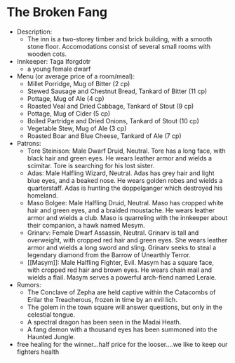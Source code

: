 # The Broken Fang

- Description:
    - The inn is a two-storey timber and brick building, with a smooth stone floor. Accomodations consist of several small rooms with wooden cots.
- Innkeeper: Taga Iforgdotr
    - a young female dwarf
- Menu (or average price of a room/meal):
    - Millet Porridge, Mug of Bitter (2 cp)
    - Stewed Sausage and Chestnut Bread, Tankard of Bitter (11 cp)
    - Pottage, Mug of Ale (4 cp)
    - Roasted Veal and Dried Cabbage, Tankard of Stout (9 cp)
    - Pottage, Mug of Cider (5 cp)
    - Boiled Partridge and Dried Onions, Tankard of Stout (10 cp)
    - Vegetable Stew, Mug of Ale (3 cp)
    - Roasted Boar and Blue Cheese, Tankard of Ale (7 cp)
- Patrons: 
    - Tore Steinison: Male Dwarf Druid, Neutral. Tore has a long face, with black hair and green eyes. He wears leather armor and wields a scimitar. Tore is searching for his lost sister.
    - Adas: Male Halfling Wizard, Neutral. Adas has grey hair and light blue eyes, and a beaked nose. He wears golden robes and wields a quarterstaff. Adas is hunting the doppelganger which destroyed his homeland.
    - Maso Bolgee: Male Halfling Druid, Neutral. Maso has cropped white hair and green eyes, and a braided moustache. He wears leather armor and wields a club. Maso is quarreling with the innkeeper about their companion, a hawk named Mesym.
    - Grinarv: Female Dwarf Assassin, Neutral. Grinarv is tall and overweight, with cropped red hair and green eyes. She wears leather armor and wields a long sword and sling. Grinarv seeks to steal a legendary diamond from the Barrow of Unearthly Terror.
    - [[Masym]]: Male Halfling Fighter, Evil. Masym has a square face, with cropped red hair and brown eyes. He wears chain mail and wields a flail. Masym serves a powerful arch-fiend named Leraie.
- Rumors:
    - The Conclave of Zepha are held captive within the Catacombs of Erilar the Treacherous, frozen in time by an evil lich.
    - The golem in the town square will answer questions, but only in the celestial tongue.
    - A spectral dragon has been seen in the Madai Heath.
    - A fang demon with a thousand eyes has been summoned into the Haunted Jungle.
- free healing for the winner...half price for the looser....we like to keep our fighters health
